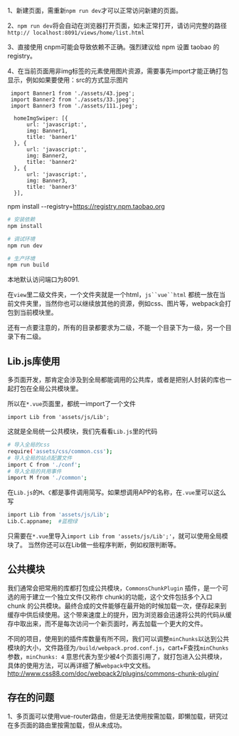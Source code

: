 1、新建页面，需重新`npm run dev`才可以正常访问新建的页面。

2、`npm run dev`将会自动在浏览器打开页面，如未正常打开，请访问完整的路径`http:// localhost:8091/views/home/list.html`

3、直接使用 cnpm可能会导致依赖不正确。强烈建议给 npm 设置 taobao 的 registry。

4、在当前页面用非img标签的元素使用图片资源，需要事先import才能正确打包显示，例如如果要使用：src的方式显示图片
```
 import Banner1 from './assets/43.jpeg';
 import Banner2 from './assets/33.jpeg';
 import Banner3 from './assets/111.jpeg';

  homeImgSwiper: [{
      url: 'javascript:',
      img: Banner1,
      title: 'banner1'
  }, {
      url: 'javascript:',
      img: Banner2,
      title: 'banner2'
  }, {
      url: 'javascript:',
      img: Banner3,
      title: 'banner3'
  }],

```



npm install --registry=https://registry.npm.taobao.org

``` bash
# 安装依赖
npm install

# 调试环境
npm run dev

# 生产环境
npm run build

```
本地默认访问端口为8091.


在`view`里二级文件夹，一个文件夹就是一个html，`js``vue``html` 都统一放在当前文件夹里，当然你也可以继续放其他的资源，例如css、图片等，webpack会打包到当前模块里。


还有一点要注意的，所有的目录都要求为二级，不能一个目录下为一级，另一个目录下有二级。

## Lib.js库使用

多页面开发，那肯定会涉及到全局都能调用的公共库，或者是把别人封装的库也一起打包在全局公共模块里。

所以在`*.vue`页面里，都统一import了一个文件

```
import Lib from 'assets/js/Lib';
```

这就是全局统一公共模块，我们先看看`Lib.js`里的代码

``` bash
# 导入全局的css
require('assets/css/common.css');
# 导入全局的站点配置文件
import C from './conf';
# 导入全局的共用事件
import M from './common';


```
在`Lib.js`的`M`、`C`都是事件调用简写。如果想调用APP的名称，在`.vue`里可以这么写

``` bash
import Lib from 'assets/js/Lib';
Lib.C.appname;  #蓝橙绿
```

只需要在`*.vue`里导入`import Lib from 'assets/js/Lib';'`，就可以使用全局模块了。
当然你还可以在Lib做一些程序判断，例如权限判断等。

## 公共模块
我们通常会把常用的库都打包成公共模块，`CommonsChunkPlugin` 插件，是一个可选的用于建立一个独立文件(又称作 chunk)的功能，这个文件包括多个入口 chunk 的公共模块。最终合成的文件能够在最开始的时候加载一次，便存起来到缓存中供后续使用。这个带来速度上的提升，因为浏览器会迅速将公共的代码从缓存中取出来，而不是每次访问一个新页面时，再去加载一个更大的文件。

不同的项目，使用到的插件库数量有所不同，我们可以调整`minChunks`以达到公共模块的大小，文件路径为`/build/webpack.prod.conf.js`，cart+F查找`minChunks`参数，`minChunks: 4` 意思代表为至少被4个页面引用了，就打包进入公共模块，具体的使用方法，可以再详细了解`webpack`中文文档。http://www.css88.com/doc/webpack2/plugins/commons-chunk-plugin/

## 存在的问题
1、多页面可以使用vue-router路由，但是无法使用按需加载，即懒加载，研究过在多页面的路由里按需加载，但从未成功。